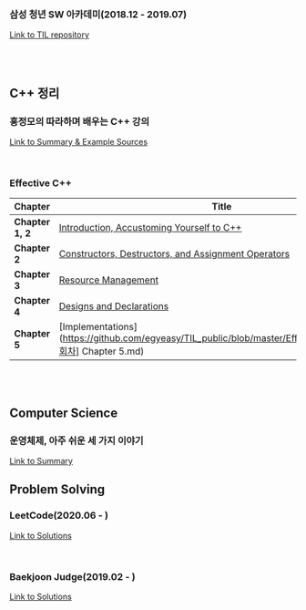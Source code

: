 ### 삼성 청년 SW 아카데미(2018.12 - 2019.07)

[Link to TIL repository](https://github.com/egyeasy/TIL)

<br/>

<br/>

## C++ 정리

### 홍정모의 따라하며 배우는 C++ 강의

[Link to Summary & Example Sources](https://github.com/egyeasy/TIL_public/tree/master/HongC%2B%2B)

<br/>

### Effective C++

| Chapter          | Title                                                        |
| ---------------- | ------------------------------------------------------------ |
| **Chapter 1, 2** | [Introduction, Accustoming Yourself to C++](https://github.com/egyeasy/TIL_public/blob/master/EffectiveC++/%5B2%ED%9A%8C%EC%B0%A8%5D%20Chapter%200,%20Chapter%201.md) |
| **Chapter 2**    | [Constructors, Destructors, and Assignment Operators](https://github.com/egyeasy/TIL_public/blob/master/EffectiveC%2B%2B/%5B2%ED%9A%8C%EC%B0%A8%5D%20Chapter%202.md) |
| **Chapter 3**    | [Resource Management](https://github.com/egyeasy/TIL_public/blob/master/EffectiveC%2B%2B/%5B2%ED%9A%8C%EC%B0%A8%5D%20Chapter%203.md) |
| **Chapter 4**    | [Designs and Declarations](https://github.com/egyeasy/TIL_public/blob/master/EffectiveC%2B%2B/%5B2%ED%9A%8C%EC%B0%A8%5D%20Chapter%204.md) |
| **Chapter 5**    | [Implementations](https://github.com/egyeasy/TIL_public/blob/master/EffectiveC%2B%2B/[2회차] Chapter 5.md) |

<br/>

<br/>

## Computer Science

### 운영체제, 아주 쉬운 세 가지 이야기

[Link to Summary](https://github.com/egyeasy/TIL_public/tree/master/운영체제_TEP)



## Problem Solving

### LeetCode(2020.06 - )

[Link to Solutions](https://github.com/egyeasy/TIL_public/tree/master/Leetcode)

<br/>

### Baekjoon Judge(2019.02 - )

[Link to Solutions](https://github.com/egyeasy/TIL_public/tree/master/baekjoon)

